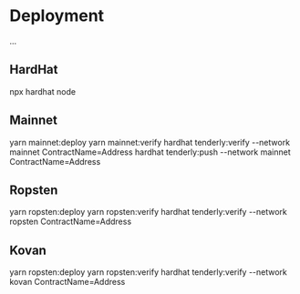 # Deployment

...

## HardHat

npx hardhat node

## Mainnet

yarn mainnet:deploy
yarn mainnet:verify
hardhat tenderly:verify --network mainnet ContractName=Address
hardhat tenderly:push --network mainnet ContractName=Address

## Ropsten

yarn ropsten:deploy
yarn ropsten:verify
hardhat tenderly:verify --network ropsten ContractName=Address

## Kovan

yarn ropsten:deploy
yarn ropsten:verify
hardhat tenderly:verify --network kovan ContractName=Address
